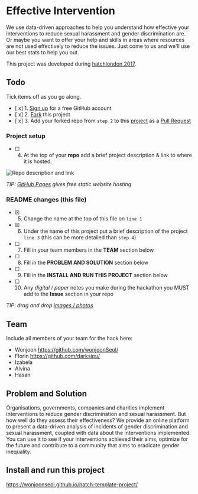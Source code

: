 # Effective Intervention

We use data-driven approaches to help you understand how effective your interventions to reduce sexual harassment and gender discrimination are. Or maybe you want to offer your help and skills in areas where resources are not used effectively to reduce the issues. Just come to us and we'll use our best stats to help you out.

This project was developed during [hatchlondon 2017](http://hatchlondon.io).

## Todo

Tick items off as you go along.

- [ x] 1. [Sign up](https://help.github.com/articles/signing-up-for-a-new-github-account/) for a free GitHub account
- [ x] 2. [Fork](https://help.github.com/articles/fork-a-repo/) this project
- [ x] 3. Add your forked repo from `step 2` to this [project](https://github.com/SheCanCodeHQ/hatchlondon-2017-projects) as a [Pull Request](https://help.github.com/articles/about-pull-requests/)

### Project setup

- [ ] 4. At the top of your **repo** add a brief project description & link to where it is hosted.

![Repo description and link](https://user-images.githubusercontent.com/624760/33160443-57e86a96-d014-11e7-8488-52592fc69a81.png)

*TIP: [GitHub Pages](https://pages.github.com) gives free static website hosting*

### README changes (this file)

- [x] 5. Change the name at the top of this file on `line 1`
- [x] 6. Under the name of this project put a brief description of the project `line 3` (this can be more detailed than `step 4`)
- [ ] 7. Fill in your team members in the **TEAM** section below
- [ ] 8. Fill in the **PROBLEM AND SOLUTION** section below
- [ ] 9. Fill in the **INSTALL AND RUN THIS PROJECT** section below
- [ ] 10. Any *digital / paper* notes you make during the hackathon you MUST add to the **Issue** section in your repo

*TIP: drag and drop [images / photos](https://help.github.com/articles/file-attachments-on-issues-and-pull-requests/)*

## Team

Include all members of your team for the hack here:

* Wonjoon https://github.com/wonjoonSeol/
* Florin https://github.com/darksipu/
* Izabela
* Alvina
* Hasan

## Problem and Solution

Organisations, governments, companies and charities implement interventions to reduce gender discrimination and sexual harassment. But how well do they assess their effectiveness? We provide an online platform to present a data-driven analysis of incidents of gender discrimination and sexual harassment, coupled with data about the interventions implemented. You can use it to see if your interventions achieved their aims, optimize for the future and contribute to a community that aims to eradicate gender inequality.

## Install and run this project

https://wonjoonseol.github.io/hatch-template-project/
